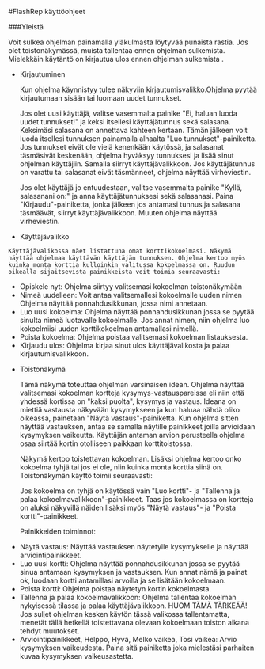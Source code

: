 #FlashRep käyttöohjeet

###Yleistä

Voit sulkea ohjelman painamalla yläkulmasta löytyvää punaista rastia. Jos olet toistonäkymässä, muista tallentaa ennen ohjelman sulkemista. Mielekkäin käytäntö on kirjautua ulos ennen ohjelman sulkemista .


*	Kirjautuminen

	Kun ohjelma käynnistyy tulee näkyviin kirjautumisvalikko.Ohjelma pyytää kirjautumaan sisään tai luomaan uudet tunnukset.

	Jos olet uusi käyttäjä, valitse vasemmalta painike "Ei, haluan luoda uudet tunnukset!" ja keksi itsellesi käyttäjätunnus sekä salasana. Keksimäsi salasana on annettava kahteen kertaan. Tämän jälkeen voit luoda itsellesi tunnuksen painamalla alhaalta "Luo tunnukset"-painiketta. Jos tunnukset eivät ole vielä kenenkään käytössä, ja salasanat täsmäsivät keskenään, ohjelma hyväksyy tunnuksesi ja lisää sinut ohjelman käyttäjiin. Samalla siirryt käyttäjävalikkoon. Jos käyttäjätunnus on varattu tai salasanat eivät täsmänneet, ohjelma näyttää virheviestin.

	Jos olet käyttäjä jo entuudestaan, valitse vasemmalta painike "Kyllä, salasanani on:" ja anna käyttäjätunnuksesi sekä salasanasi. Paina "Kirjaudu"-painiketta, jonka jälkeen jos antamasi tunnus ja salasana täsmäävät, siirryt käyttäjävalikkoon. Muuten ohjelma näyttää virheviestin.

*	 Käyttäjävalikko

	Käyttäjävalikossa näet listattuna omat korttikokoelmasi. Näkymä näyttää ohjelmaa käyttävän käyttäjän tunnuksen. Ohjelma kertoo myös kuinka monta korttia kulloinkin valitussa kokoelmassa on. Ruudun oikealla sijaitsevista painikkeista voit toimia seuraavasti:

- Opiskele nyt: Ohjelma siirtyy valitsemasi kokoelman toistonäkymään
- Nimeä uudelleen: Voit antaa valitsemallesi kokoelmalle uuden nimen Ohjelma näyttää ponnahdusikkunan, jossa nimi annetaan.
- Luo uusi kokoelma: Ohjelma näyttää ponnahdusikkunan jossa se pyytää sinulta nimeä luotavalle kokoelmalle. Jos annat nimen, niin ohjelma luo kokoelmiisi uuden korttikokoelman antamallasi nimellä.
- Poista kokoelma: Ohjelma poistaa valitsemasi kokoelman listauksesta.
- Kirjaudu ulos: Ohjelma kirjaa sinut ulos käyttäjävalikosta ja palaa kirjautumisvalikkoon.

*	Toistonäkymä

	Tämä näkymä toteuttaa ohjelman varsinaisen idean. Ohjelma näyttää valitsemasi kokoelman kortteja kysymys-vastauspareissa eli niin että yhdessä kortissa on "kaksi puolta", kysymys ja vastaus. Ideana on miettiä vastausta näkyvään kysymykseen ja kun haluaa nähdä oliko oikeassa, painetaan "Näytä vastaus"-painiketta. Kun ohjelma sitten näyttää vastauksen, antaa se samalla näytille painikkeet joilla arvioidaan kysymyksen vaikeutta. Käyttäjän antaman arvion perusteella ohjelma osaa siirtää kortin otolliseen paikkaan korttitoistossa.

	Näkymä kertoo toistettavan kokoelman. Lisäksi ohjelma kertoo onko kokoelma tyhjä tai jos ei ole, niin kuinka monta korttia siinä on. Toistonäkymän käyttö toimii seuraavasti:

	Jos kokoelma on tyhjä on käytössä vain "Luo kortti"- ja "Tallenna ja palaa kokoelmavalikkoon"-painikkeet. Taas jos kokoelmassa on kortteja on aluksi näkyvillä näiden lisäksi myös "Näytä vastaus"- ja "Poista kortti"-painikkeet.

	Painikkeiden toiminnot:

- Näytä vastaus: Näyttää vastauksen näytetylle kysymykselle ja näyttää arviointipainikkeet.
- Luo uusi kortti: Ohjelma näyttää ponnahdusikkunan jossa se pyytää sinua antamaan kysymyksen ja vastauksen. Kun annat nämä ja painat ok, luodaan kortti antamillasi arvoilla ja se lisätään kokoelmaan.
- Poista kortti: Ohjelma poistaa näytetyn kortin kokoelmasta.
- Tallenna ja palaa kokoelmavalikkoon: Ohjelma tallentaa kokoelman nykyisessä tilassa ja palaa käyttäjävalikkoon. 
	HUOM TÄMÄ TÄRKEÄÄ! Jos suljet ohjelman kesken käytön tässä valikossa tallentamatta, menetät tällä hetkellä toistettavana olevaan kokoelmaan toiston aikana tehdyt muutokset.
- Arviointipainikkeet, Helppo, Hyvä, Melko vaikea, Tosi vaikea: Arvio kysymyksen vaikeudesta. Paina sitä painiketta joka mielestäsi parhaiten kuvaa kysymyksen vaikeusastetta.
